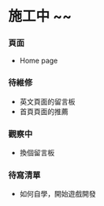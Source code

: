 
# 施工中  ~~

### 頁面
+ Home page 

### 待維修
+ 英文頁面的留言板
+ 首頁頁面的推薦

### 觀察中
+ 換個留言板


### 待寫清單
+ 如何自學，開始遊戲開發






